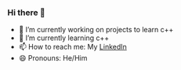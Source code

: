 ### Hi there 👋

- 🔭 I’m currently working on projects to learn c++
- 🌱 I’m currently learning c++
- 📫 How to reach me: My [LinkedIn](https://www.linkedin.com/in/kzhd01/)
- 😄 Pronouns: He/Him
<!--
**kzhid/kzhid** is a ✨ _special_ ✨ repository because its `README.md` (this file) appears on your GitHub profile.

Here are some ideas to get you started:

- 🔭 I’m currently working on ...
- 🌱 I’m currently learning ...
- 👯 I’m looking to collaborate on ...
- 🤔 I’m looking for help with ...
- 💬 Ask me about ...
- 📫 How to reach me: ...
- 😄 Pronouns: ...
- ⚡ Fun fact: ...
-->
